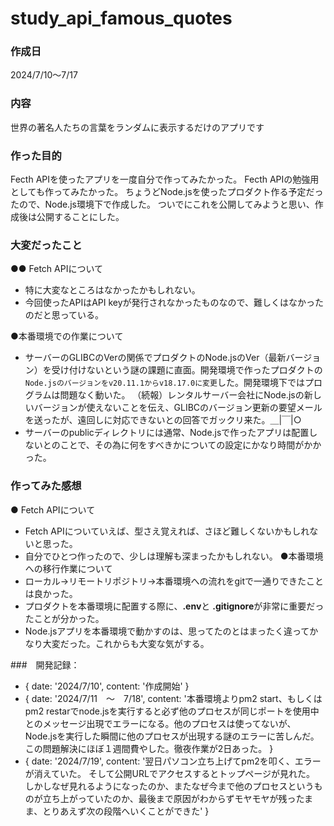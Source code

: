 # study_api_famous_quotes

### 作成日
2024/7/10～7/17
### 内容
世界の著名人たちの言葉をランダムに表示するだけのアプリです
### 作った目的
Fecth APIを使ったアプリを一度自分で作ってみたかった。
Fecth APIの勉強用としても作ってみたかった。
ちょうどNode.jsを使ったプロダクト作る予定だったので、Node.js環境下で作成した。
ついでにこれを公開してみようと思い、作成後は公開することにした。
### 大変だったこと
●● Fetch APIについて
- 特に大変なところはなかったかもしれない。
- 今回使ったAPIはAPI keyが発行されなかったものなので、難しくはなかったのだと思っている。

●本番環境での作業について
- サーバーのGLIBCのVerの関係でプロダクトのNode.jsのVer（最新バージョン）を受け付けないという謎の課題に直面。開発環境で作ったプロダクトの`Node.jsのバージョンをv20.11.1からv18.17.0に変更`した。開発環境下ではプログラムは問題なく動いた。
（続報）レンタルサーバー会社にNode.jsの新しいバージョンが使えないことを伝え、GLIBCのバージョン更新の要望メールを送ったが、遠回しに対応できないとの回答でガックリ来た。＿|￣|○
- サーバーのpublicディレクトリには通常、Node.jsで作ったアプリは配置しないとのことで、その為に何をすべきかについての設定にかなり時間がかかった。

### 作ってみた感想
● Fetch APIについて
- Fetch APIについていえば、型さえ覚えれば、さほど難しくないかもしれないと思った。
- 自分でひとつ作ったので、少しは理解も深まったかもしれない。
●本番環境への移行作業について
- ローカル→リモートリポジトリ→本番環境への流れをgitで一通りできたことは良かった。
- プロダクトを本番環境に配置する際に、**.env**と **.gitignore**が非常に重要だったことが分かった。
- Node.jsアプリを本番環境で動かすのは、思ってたのとはまったく違ってかなり大変だった。これからも大変な気がする。

###　開発記録：
-   { 
        date:   '2024/7/10',
        content:    '作成開始'
    }
-  {
		date:   '2024/7/11　～　7/18',
		content:    '本番環境よりpm2 start、もしくはpm2 restarでnode.jsを実行すると必ず他のプロセスが同じポートを使用中とのメッセージ出現でエラーになる。他のプロセスは使ってないが、Node.jsを実行した瞬間に他のプロセスが出現する謎のエラーに苦しんだ。
		この問題解決にほぼ１週間費やした。徹夜作業が2日あった。
	}
-  {
		date:   '2024/7/19',
		content:    '翌日パソコン立ち上げてpm2を叩く、エラーが消えていた。
		そして公開URLでアクセスするとトップページが見れた。
		しかしなぜ見れるようになったのか、またなぜ今まで他のプロセスというものが立ち上がっていたのか、最後まで原因がわからずモヤモヤが残ったまま、とりあえず次の段階へいくことができた'
    }
